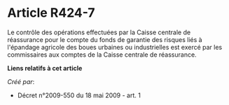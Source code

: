 # Article R424-7

Le contrôle des opérations effectuées par la Caisse centrale de réassurance pour le compte du fonds de garantie des risques
liés à l'épandage agricole des boues urbaines ou industrielles est exercé par les commissaires aux comptes de la Caisse
centrale de réassurance.

**Liens relatifs à cet article**

_Créé par_:

  - Décret n°2009-550 du 18 mai 2009 - art. 1

